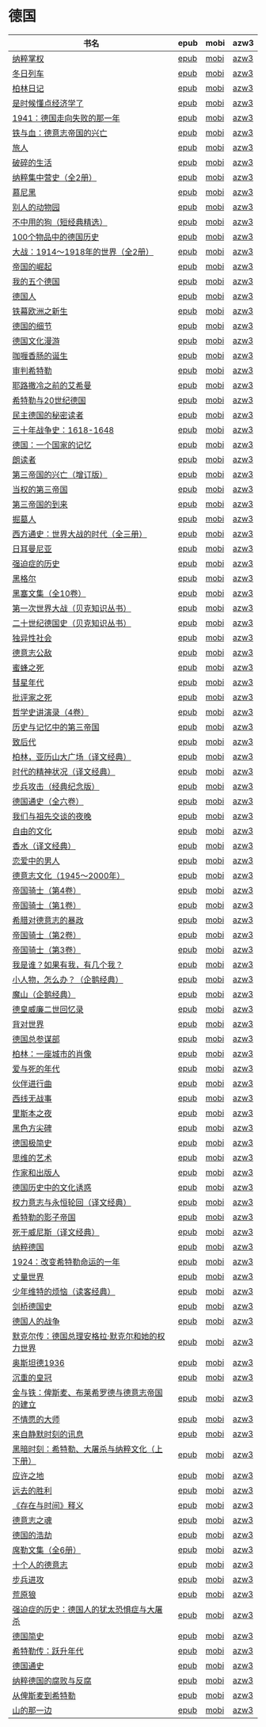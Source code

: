 # 德国

| 书名 | epub | mobi | azw3 |
| --- | --- | --- | --- |
| [纳粹掌权](http://ct.dalanmei.com/f/31084289-771246800-1a3ccd) | [epub](http://ct.dalanmei.com/f/31084289-771246800-1a3ccd) | [mobi](http://ct.dalanmei.com/f/31084289-771231535-9f97b9) | [azw3](http://ct.dalanmei.com/f/31084289-771236496-db4cdf) |
| [冬日列车](http://ct.dalanmei.com/f/31084289-771240506-94cf75) | [epub](http://ct.dalanmei.com/f/31084289-771240506-94cf75) | [mobi](http://ct.dalanmei.com/f/31084289-771228643-f84d80) | [azw3](http://ct.dalanmei.com/f/31084289-771232508-f3ce48) |
| [柏林日记](http://ct.dalanmei.com/f/31084289-771246238-14ede4) | [epub](http://ct.dalanmei.com/f/31084289-771246238-14ede4) | [mobi](http://ct.dalanmei.com/f/31084289-771230589-7fe439) | [azw3](http://ct.dalanmei.com/f/31084289-771235952-8d9023) |
| [是时候懂点经济学了](http://ct.dalanmei.com/f/31084289-589491724-42e151) | [epub](http://ct.dalanmei.com/f/31084289-589491724-42e151) | [mobi](http://ct.dalanmei.com/f/31084289-589444155-78a7d1) | [azw3](http://ct.dalanmei.com/f/31084289-589448488-5f30e9) |
| [1941：德国走向失败的那一年](http://ct.dalanmei.com/f/31084289-589491740-35c0f1) | [epub](http://ct.dalanmei.com/f/31084289-589491740-35c0f1) | [mobi](http://ct.dalanmei.com/f/31084289-589444167-f34524) | [azw3](http://ct.dalanmei.com/f/31084289-589448530-d8e6ea) |
| [铁与血：德意志帝国的兴亡](http://ct.dalanmei.com/f/31084289-589491802-6b9ed3) | [epub](http://ct.dalanmei.com/f/31084289-589491802-6b9ed3) | [mobi](http://ct.dalanmei.com/f/31084289-589444224-b862c9) | [azw3](http://ct.dalanmei.com/f/31084289-589487617-c3e23c) |
| [旅人](http://ct.dalanmei.com/f/31084289-582590416-29baa7) | [epub](http://ct.dalanmei.com/f/31084289-582590416-29baa7) | [mobi](http://ct.dalanmei.com/f/31084289-582590065-d587f5) | [azw3](http://ct.dalanmei.com/f/31084289-582590368-fbd69c) |
| [破碎的生活](http://ct.dalanmei.com/f/31084289-578844908-79adec) | [epub](http://ct.dalanmei.com/f/31084289-578844908-79adec) | [mobi](http://ct.dalanmei.com/f/31084289-578838995-e2724c) | [azw3](http://ct.dalanmei.com/f/31084289-578841613-c87d2d) |
| [纳粹集中营史（全2册）](http://ct.dalanmei.com/f/31084289-570286822-4053a6) | [epub](http://ct.dalanmei.com/f/31084289-570286822-4053a6) | [mobi](http://ct.dalanmei.com/f/31084289-570170227-3a6375) | [azw3](http://ct.dalanmei.com/f/31084289-570358346-78f9bc) |
| [慕尼黑](http://ct.dalanmei.com/f/31084289-570291419-51d789) | [epub](http://ct.dalanmei.com/f/31084289-570291419-51d789) | [mobi](http://ct.dalanmei.com/f/31084289-570171236-8ab845) | [azw3](http://ct.dalanmei.com/f/31084289-570360236-d9e4ad) |
| [别人的动物园](http://ct.dalanmei.com/f/31084289-570299947-de59d5) | [epub](http://ct.dalanmei.com/f/31084289-570299947-de59d5) | [mobi](http://ct.dalanmei.com/f/31084289-570174751-c019de) | [azw3](http://ct.dalanmei.com/f/31084289-570369228-191e3e) |
| [不中用的狗（短经典精选）](http://ct.dalanmei.com/f/31084289-570306288-d54d24) | [epub](http://ct.dalanmei.com/f/31084289-570306288-d54d24) | [mobi](http://ct.dalanmei.com/f/31084289-570169722-11bec7) | [azw3](http://ct.dalanmei.com/f/31084289-570377798-183db9) |
| [100个物品中的德国历史](http://ct.dalanmei.com/f/31084289-570313799-ee4025) | [epub](http://ct.dalanmei.com/f/31084289-570313799-ee4025) | [mobi](http://ct.dalanmei.com/f/31084289-570169935-98561b) | [azw3](http://ct.dalanmei.com/f/31084289-570379231-5569c2) |
| [大战：1914～1918年的世界（全2册）](http://ct.dalanmei.com/f/31084289-570314159-5de67c) | [epub](http://ct.dalanmei.com/f/31084289-570314159-5de67c) | [mobi](http://ct.dalanmei.com/f/31084289-570161747-536c34) | [azw3](http://ct.dalanmei.com/f/31084289-570379544-a2d51b) |
| [帝国的崛起](http://ct.dalanmei.com/f/31084289-570353411-bc52ca) | [epub](http://ct.dalanmei.com/f/31084289-570353411-bc52ca) | [mobi](http://ct.dalanmei.com/f/31084289-570161520-d363b9) | [azw3](http://ct.dalanmei.com/f/31084289-571401684-340aae) |
| [我的五个德国](http://ct.dalanmei.com/f/31084289-570357492-f6428b) | [epub](http://ct.dalanmei.com/f/31084289-570357492-f6428b) | [mobi](http://ct.dalanmei.com/f/31084289-570148000-e580a2) | [azw3](http://ct.dalanmei.com/f/31084289-571404799-09a099) |
| [德国人](http://ct.dalanmei.com/f/31084289-570254739-259809) | [epub](http://ct.dalanmei.com/f/31084289-570254739-259809) | [mobi](http://ct.dalanmei.com/f/31084289-570107151-ec8795) | [azw3](http://ct.dalanmei.com/f/31084289-571412614-5ab17f) |
| [铁幕欧洲之新生](http://ct.dalanmei.com/f/31084289-570256829-963349) | [epub](http://ct.dalanmei.com/f/31084289-570256829-963349) | [mobi](http://ct.dalanmei.com/f/31084289-570107665-98f9d2) | [azw3](http://ct.dalanmei.com/f/31084289-571415312-21bda0) |
| [德国的细节](http://ct.dalanmei.com/f/31084289-572087994-127b16) | [epub](http://ct.dalanmei.com/f/31084289-572087994-127b16) | [mobi](http://ct.dalanmei.com/f/31084289-571728560-6f55bd) | [azw3](http://ct.dalanmei.com/f/31084289-572112779-d201f0) |
| [德国文化漫游](http://ct.dalanmei.com/f/31084289-572088094-30e4ba) | [epub](http://ct.dalanmei.com/f/31084289-572088094-30e4ba) | [mobi](http://ct.dalanmei.com/f/31084289-571728523-86f200) | [azw3](http://ct.dalanmei.com/f/31084289-572112783-03f8f8) |
| [咖喱香肠的诞生](http://ct.dalanmei.com/f/31084289-572088123-f5d6ac) | [epub](http://ct.dalanmei.com/f/31084289-572088123-f5d6ac) | [mobi](http://ct.dalanmei.com/f/31084289-571728501-61dd90) | [azw3](http://ct.dalanmei.com/f/31084289-572112788-bfec92) |
| [审判希特勒](http://ct.dalanmei.com/f/31084289-572094138-9291b9) | [epub](http://ct.dalanmei.com/f/31084289-572094138-9291b9) | [mobi](http://ct.dalanmei.com/f/31084289-571727010-bf131d) | [azw3](http://ct.dalanmei.com/f/31084289-572114613-9e7aa2) |
| [耶路撒冷之前的艾希曼](http://ct.dalanmei.com/f/31084289-572106232-a2df44) | [epub](http://ct.dalanmei.com/f/31084289-572106232-a2df44) | [mobi](http://ct.dalanmei.com/f/31084289-571726759-f8d679) | [azw3](http://ct.dalanmei.com/f/31084289-572115055-64c90c) |
| [希特勒与20世纪德国](http://ct.dalanmei.com/f/31084289-572106867-ca0d25) | [epub](http://ct.dalanmei.com/f/31084289-572106867-ca0d25) | [mobi](http://ct.dalanmei.com/f/31084289-571726715-b52cda) | [azw3](http://ct.dalanmei.com/f/31084289-572115176-b5b120) |
| [民主德国的秘密读者](http://ct.dalanmei.com/f/31084289-572110977-218929) | [epub](http://ct.dalanmei.com/f/31084289-572110977-218929) | [mobi](http://ct.dalanmei.com/f/31084289-571725427-c5ce1e) | [azw3](http://ct.dalanmei.com/f/31084289-572115766-b36cd6) |
| [三十年战争史：1618-1648](http://ct.dalanmei.com/f/31084289-572111116-340f39) | [epub](http://ct.dalanmei.com/f/31084289-572111116-340f39) | [mobi](http://ct.dalanmei.com/f/31084289-571725404-db71c4) | [azw3](http://ct.dalanmei.com/f/31084289-572115783-f45367) |
| [德国：一个国家的记忆](http://ct.dalanmei.com/f/31084289-572112606-2d17dc) | [epub](http://ct.dalanmei.com/f/31084289-572112606-2d17dc) | [mobi](http://ct.dalanmei.com/f/31084289-571723370-50e01b) | [azw3](http://ct.dalanmei.com/f/31084289-572116779-b23921) |
| [朗读者](http://ct.dalanmei.com/f/31084289-572113756-d20490) | [epub](http://ct.dalanmei.com/f/31084289-572113756-d20490) | [mobi](http://ct.dalanmei.com/f/31084289-571717340-5c4f1c) | [azw3](http://ct.dalanmei.com/f/31084289-572120805-13e57f) |
| [第三帝国的兴亡（增订版）](http://ct.dalanmei.com/f/31084289-572114132-b481c5) | [epub](http://ct.dalanmei.com/f/31084289-572114132-b481c5) | [mobi](http://ct.dalanmei.com/f/31084289-571714137-41cc78) | [azw3](http://ct.dalanmei.com/f/31084289-572125759-36f8f4) |
| [当权的第三帝国](http://ct.dalanmei.com/f/31084289-572114523-52c928) | [epub](http://ct.dalanmei.com/f/31084289-572114523-52c928) | [mobi](http://ct.dalanmei.com/f/31084289-571712941-6d99eb) | [azw3](http://ct.dalanmei.com/f/31084289-572131162-cb76f0) |
| [第三帝国的到来](http://ct.dalanmei.com/f/31084289-572114626-4755bd) | [epub](http://ct.dalanmei.com/f/31084289-572114626-4755bd) | [mobi](http://ct.dalanmei.com/f/31084289-571712255-f88cd0) | [azw3](http://ct.dalanmei.com/f/31084289-572132524-5675fb) |
| [掘墓人](http://ct.dalanmei.com/f/31084289-572115396-707f03) | [epub](http://ct.dalanmei.com/f/31084289-572115396-707f03) | [mobi](http://ct.dalanmei.com/f/31084289-571708509-20bf05) | [azw3](http://ct.dalanmei.com/f/31084289-572137198-bb5d0c) |
| [西方通史：世界大战的时代（全三册）](http://ct.dalanmei.com/f/31084289-572115525-333aad) | [epub](http://ct.dalanmei.com/f/31084289-572115525-333aad) | [mobi](http://ct.dalanmei.com/f/31084289-571707150-9146fb) | [azw3](http://ct.dalanmei.com/f/31084289-572138142-475f7f) |
| [日耳曼尼亚](http://ct.dalanmei.com/f/31084289-572115551-ddc4eb) | [epub](http://ct.dalanmei.com/f/31084289-572115551-ddc4eb) | [mobi](http://ct.dalanmei.com/f/31084289-571706590-959540) | [azw3](http://ct.dalanmei.com/f/31084289-572138481-351a3d) |
| [强迫症的历史](http://ct.dalanmei.com/f/31084289-572115721-47b721) | [epub](http://ct.dalanmei.com/f/31084289-572115721-47b721) | [mobi](http://ct.dalanmei.com/f/31084289-571705297-4cc756) | [azw3](http://ct.dalanmei.com/f/31084289-572140104-a4d476) |
| [黑格尔](http://ct.dalanmei.com/f/31084289-572116761-ae57cb) | [epub](http://ct.dalanmei.com/f/31084289-572116761-ae57cb) | [mobi](http://ct.dalanmei.com/f/31084289-571662507-32041c) | [azw3](http://ct.dalanmei.com/f/31084289-572176992-609ffe) |
| [黑塞文集（全10卷）](http://ct.dalanmei.com/f/31084289-572117356-b99ef5) | [epub](http://ct.dalanmei.com/f/31084289-572117356-b99ef5) | [mobi](http://ct.dalanmei.com/f/31084289-571654037-ade821) | [azw3](http://ct.dalanmei.com/f/31084289-572179762-ff840a) |
| [第一次世界大战（贝克知识丛书）](http://ct.dalanmei.com/f/31084289-572117369-088e8c) | [epub](http://ct.dalanmei.com/f/31084289-572117369-088e8c) | [mobi](http://ct.dalanmei.com/f/31084289-571653769-466da4) | [azw3](http://ct.dalanmei.com/f/31084289-572179788-90dce3) |
| [二十世纪德国史（贝克知识丛书）](http://ct.dalanmei.com/f/31084289-572117448-e8ecb0) | [epub](http://ct.dalanmei.com/f/31084289-572117448-e8ecb0) | [mobi](http://ct.dalanmei.com/f/31084289-571653046-dc7544) | [azw3](http://ct.dalanmei.com/f/31084289-572179880-0033af) |
| [独异性社会](http://ct.dalanmei.com/f/31084289-572120225-acc781) | [epub](http://ct.dalanmei.com/f/31084289-572120225-acc781) | [mobi](http://ct.dalanmei.com/f/31084289-571648535-827288) | [azw3](http://ct.dalanmei.com/f/31084289-572180499-118e5f) |
| [德意志公敌](http://ct.dalanmei.com/f/31084289-572120285-2bf7fd) | [epub](http://ct.dalanmei.com/f/31084289-572120285-2bf7fd) | [mobi](http://ct.dalanmei.com/f/31084289-571647578-267a28) | [azw3](http://ct.dalanmei.com/f/31084289-572180584-b76695) |
| [蜜蜂之死](http://ct.dalanmei.com/f/31084289-572122009-f6b95b) | [epub](http://ct.dalanmei.com/f/31084289-572122009-f6b95b) | [mobi](http://ct.dalanmei.com/f/31084289-571637933-ec18f8) | [azw3](http://ct.dalanmei.com/f/31084289-572183216-849d36) |
| [彗星年代](http://ct.dalanmei.com/f/31084289-572131098-b4b8bb) | [epub](http://ct.dalanmei.com/f/31084289-572131098-b4b8bb) | [mobi](http://ct.dalanmei.com/f/31084289-571623321-467b69) | [azw3](http://ct.dalanmei.com/f/31084289-572190809-59d793) |
| [批评家之死](http://ct.dalanmei.com/f/31084289-571805137-0d8c6b) | [epub](http://ct.dalanmei.com/f/31084289-571805137-0d8c6b) | [mobi](http://ct.dalanmei.com/f/31084289-571536947-c0cf9f) | [azw3](http://ct.dalanmei.com/f/31084289-572195630-417aa1) |
| [哲学史讲演录（4卷）](http://ct.dalanmei.com/f/31084289-571807980-5a2aa8) | [epub](http://ct.dalanmei.com/f/31084289-571807980-5a2aa8) | [mobi](http://ct.dalanmei.com/f/31084289-571540338-336939) | [azw3](http://ct.dalanmei.com/f/31084289-572196183-8fbf3b) |
| [历史与记忆中的第三帝国](http://ct.dalanmei.com/f/31084289-571809471-20eca1) | [epub](http://ct.dalanmei.com/f/31084289-571809471-20eca1) | [mobi](http://ct.dalanmei.com/f/31084289-571541431-dfa928) | [azw3](http://ct.dalanmei.com/f/31084289-572196321-4277d9) |
| [致后代](http://ct.dalanmei.com/f/31084289-571811757-4ddf91) | [epub](http://ct.dalanmei.com/f/31084289-571811757-4ddf91) | [mobi](http://ct.dalanmei.com/f/31084289-571542242-9bf979) | [azw3](http://ct.dalanmei.com/f/31084289-572196427-cf6ea6) |
| [柏林，亚历山大广场（译文经典）](http://ct.dalanmei.com/f/31084289-571815429-29ffbb) | [epub](http://ct.dalanmei.com/f/31084289-571815429-29ffbb) | [mobi](http://ct.dalanmei.com/f/31084289-571545818-915697) | [azw3](http://ct.dalanmei.com/f/31084289-572197817-9c9054) |
| [时代的精神状况（译文经典）](http://ct.dalanmei.com/f/31084289-571822674-dc9bdc) | [epub](http://ct.dalanmei.com/f/31084289-571822674-dc9bdc) | [mobi](http://ct.dalanmei.com/f/31084289-571549119-9634c8) | [azw3](http://ct.dalanmei.com/f/31084289-572199631-e47df9) |
| [步兵攻击（经典纪念版）](http://ct.dalanmei.com/f/31084289-571828285-ca11e2) | [epub](http://ct.dalanmei.com/f/31084289-571828285-ca11e2) | [mobi](http://ct.dalanmei.com/f/31084289-571549319-a980a1) | [azw3](http://ct.dalanmei.com/f/31084289-572200056-d8d811) |
| [德国通史（全六卷）](http://ct.dalanmei.com/f/31084289-571838136-b8d799) | [epub](http://ct.dalanmei.com/f/31084289-571838136-b8d799) | [mobi](http://ct.dalanmei.com/f/31084289-571549924-19b5fe) | [azw3](http://ct.dalanmei.com/f/31084289-572200603-f2fe08) |
| [我们与祖先交谈的夜晚](http://ct.dalanmei.com/f/31084289-571840718-5ff211) | [epub](http://ct.dalanmei.com/f/31084289-571840718-5ff211) | [mobi](http://ct.dalanmei.com/f/31084289-571550073-cf951f) | [azw3](http://ct.dalanmei.com/f/31084289-572200876-4bbd03) |
| [自由的文化](http://ct.dalanmei.com/f/31084289-571861822-3d5d3b) | [epub](http://ct.dalanmei.com/f/31084289-571861822-3d5d3b) | [mobi](http://ct.dalanmei.com/f/31084289-571551095-522417) | [azw3](http://ct.dalanmei.com/f/31084289-572202115-8517f3) |
| [香水（译文经典）](http://ct.dalanmei.com/f/31084289-571882422-71f275) | [epub](http://ct.dalanmei.com/f/31084289-571882422-71f275) | [mobi](http://ct.dalanmei.com/f/31084289-571552873-fae1ca) | [azw3](http://ct.dalanmei.com/f/31084289-572202582-0fe2bc) |
| [恋爱中的男人](http://ct.dalanmei.com/f/31084289-571894974-9ddcf5) | [epub](http://ct.dalanmei.com/f/31084289-571894974-9ddcf5) | [mobi](http://ct.dalanmei.com/f/31084289-571555026-c58b05) | [azw3](http://ct.dalanmei.com/f/31084289-572202890-664566) |
| [德意志文化（1945～2000年）](http://ct.dalanmei.com/f/31084289-571922475-bbb584) | [epub](http://ct.dalanmei.com/f/31084289-571922475-bbb584) | [mobi](http://ct.dalanmei.com/f/31084289-571559417-b244e6) | [azw3](http://ct.dalanmei.com/f/31084289-572211715-51aded) |
| [帝国骑士（第4卷）](http://ct.dalanmei.com/f/31084289-571979261-777285) | [epub](http://ct.dalanmei.com/f/31084289-571979261-777285) | [mobi](http://ct.dalanmei.com/f/31084289-571559705-8fe29f) | [azw3](http://ct.dalanmei.com/f/31084289-572211875-160b81) |
| [帝国骑士（第1卷）](http://ct.dalanmei.com/f/31084289-571986527-bbaaeb) | [epub](http://ct.dalanmei.com/f/31084289-571986527-bbaaeb) | [mobi](http://ct.dalanmei.com/f/31084289-571560974-06c0f4) | [azw3](http://ct.dalanmei.com/f/31084289-572212083-4f56a6) |
| [希腊对德意志的暴政](http://ct.dalanmei.com/f/31084289-571986920-29785d) | [epub](http://ct.dalanmei.com/f/31084289-571986920-29785d) | [mobi](http://ct.dalanmei.com/f/31084289-571561089-ad3d50) | [azw3](http://ct.dalanmei.com/f/31084289-572212141-10e32e) |
| [帝国骑士（第2卷）](http://ct.dalanmei.com/f/31084289-571987155-b835d6) | [epub](http://ct.dalanmei.com/f/31084289-571987155-b835d6) | [mobi](http://ct.dalanmei.com/f/31084289-571561184-4158c0) | [azw3](http://ct.dalanmei.com/f/31084289-572212207-312557) |
| [帝国骑士（第3卷）](http://ct.dalanmei.com/f/31084289-571988479-83d665) | [epub](http://ct.dalanmei.com/f/31084289-571988479-83d665) | [mobi](http://ct.dalanmei.com/f/31084289-571561562-be5eb7) | [azw3](http://ct.dalanmei.com/f/31084289-571910438-8483ec) |
| [我是谁？如果有我，有几个我？](http://ct.dalanmei.com/f/31084289-571990161-419d0a) | [epub](http://ct.dalanmei.com/f/31084289-571990161-419d0a) | [mobi](http://ct.dalanmei.com/f/31084289-571561979-54618b) | [azw3](http://ct.dalanmei.com/f/31084289-571910661-0c5553) |
| [小人物，怎么办？（企鹅经典）](http://ct.dalanmei.com/f/31084289-571732779-61a569) | [epub](http://ct.dalanmei.com/f/31084289-571732779-61a569) | [mobi](http://ct.dalanmei.com/f/31084289-571615675-7fafe4) | [azw3](http://ct.dalanmei.com/f/31084289-571912673-113b91) |
| [魔山（企鹅经典）](http://ct.dalanmei.com/f/31084289-571735516-72d6c5) | [epub](http://ct.dalanmei.com/f/31084289-571735516-72d6c5) | [mobi](http://ct.dalanmei.com/f/31084289-571610398-ec16f5) | [azw3](http://ct.dalanmei.com/f/31084289-571913845-a72e98) |
| [德皇威廉二世回忆录](http://ct.dalanmei.com/f/31084289-571738256-67b538) | [epub](http://ct.dalanmei.com/f/31084289-571738256-67b538) | [mobi](http://ct.dalanmei.com/f/31084289-571600525-570ae1) | [azw3](http://ct.dalanmei.com/f/31084289-571917822-036ef1) |
| [背对世界](http://ct.dalanmei.com/f/31084289-571773069-22858d) | [epub](http://ct.dalanmei.com/f/31084289-571773069-22858d) | [mobi](http://ct.dalanmei.com/f/31084289-571597575-6397d6) | [azw3](http://ct.dalanmei.com/f/31084289-571918207-b37899) |
| [德国总参谋部](http://ct.dalanmei.com/f/31084289-571774800-cc6adc) | [epub](http://ct.dalanmei.com/f/31084289-571774800-cc6adc) | [mobi](http://ct.dalanmei.com/f/31084289-571497713-e34987) | [azw3](http://ct.dalanmei.com/f/31084289-571919315-0bd6f6) |
| [柏林：一座城市的肖像](http://ct.dalanmei.com/f/31084289-571774945-cf4a98) | [epub](http://ct.dalanmei.com/f/31084289-571774945-cf4a98) | [mobi](http://ct.dalanmei.com/f/31084289-571498693-1cc397) | [azw3](http://ct.dalanmei.com/f/31084289-571919711-4961ae) |
| [爱与死的年代](http://ct.dalanmei.com/f/31084289-571775229-2cd055) | [epub](http://ct.dalanmei.com/f/31084289-571775229-2cd055) | [mobi](http://ct.dalanmei.com/f/31084289-571500804-c51c01) | [azw3](http://ct.dalanmei.com/f/31084289-571920133-196f7e) |
| [伙伴进行曲](http://ct.dalanmei.com/f/31084289-571775232-1c50d4) | [epub](http://ct.dalanmei.com/f/31084289-571775232-1c50d4) | [mobi](http://ct.dalanmei.com/f/31084289-571500811-be16f3) | [azw3](http://ct.dalanmei.com/f/31084289-571920139-e007eb) |
| [西线无战事](http://ct.dalanmei.com/f/31084289-571778181-7aefa3) | [epub](http://ct.dalanmei.com/f/31084289-571778181-7aefa3) | [mobi](http://ct.dalanmei.com/f/31084289-571517506-f704b1) | [azw3](http://ct.dalanmei.com/f/31084289-571923377-77690e) |
| [里斯本之夜](http://ct.dalanmei.com/f/31084289-571778187-a4935e) | [epub](http://ct.dalanmei.com/f/31084289-571778187-a4935e) | [mobi](http://ct.dalanmei.com/f/31084289-571517510-4411a4) | [azw3](http://ct.dalanmei.com/f/31084289-571923384-dda0a2) |
| [黑色方尖碑](http://ct.dalanmei.com/f/31084289-571778193-a62c20) | [epub](http://ct.dalanmei.com/f/31084289-571778193-a62c20) | [mobi](http://ct.dalanmei.com/f/31084289-571517517-4283f5) | [azw3](http://ct.dalanmei.com/f/31084289-571923386-8f07f1) |
| [德国极简史](http://ct.dalanmei.com/f/31084289-571778583-b88b35) | [epub](http://ct.dalanmei.com/f/31084289-571778583-b88b35) | [mobi](http://ct.dalanmei.com/f/31084289-571518140-7445f8) | [azw3](http://ct.dalanmei.com/f/31084289-571923708-c66809) |
| [思维的艺术](http://ct.dalanmei.com/f/31084289-571779111-2b1673) | [epub](http://ct.dalanmei.com/f/31084289-571779111-2b1673) | [mobi](http://ct.dalanmei.com/f/31084289-571522505-cae126) | [azw3](http://ct.dalanmei.com/f/31084289-571974928-9f0c7b) |
| [作家和出版人](http://ct.dalanmei.com/f/31084289-571780331-c68207) | [epub](http://ct.dalanmei.com/f/31084289-571780331-c68207) | [mobi](http://ct.dalanmei.com/f/31084289-571525476-726e28) | [azw3](http://ct.dalanmei.com/f/31084289-571976522-c84afc) |
| [德国历史中的文化诱惑](http://ct.dalanmei.com/f/31084289-572128378-7c55bc) | [epub](http://ct.dalanmei.com/f/31084289-572128378-7c55bc) | [mobi](http://ct.dalanmei.com/f/31084289-571594011-e72d60) | [azw3](http://ct.dalanmei.com/f/31084289-571985733-0d0dca) |
| [权力意志与永恒轮回（译文经典）](http://ct.dalanmei.com/f/31084289-571796851-41a98f) | [epub](http://ct.dalanmei.com/f/31084289-571796851-41a98f) | [mobi](http://ct.dalanmei.com/f/31084289-571531050-5c4b13) | [azw3](http://ct.dalanmei.com/f/31084289-571988092-79e1c2) |
| [希特勒的影子帝国](http://ct.dalanmei.com/f/31084289-571801918-ab8206) | [epub](http://ct.dalanmei.com/f/31084289-571801918-ab8206) | [mobi](http://ct.dalanmei.com/f/31084289-571532196-9fdb9c) | [azw3](http://ct.dalanmei.com/f/31084289-571989403-8f9dd4) |
| [死于威尼斯（译文经典）](http://ct.dalanmei.com/f/31084289-571803265-faf9ec) | [epub](http://ct.dalanmei.com/f/31084289-571803265-faf9ec) | [mobi](http://ct.dalanmei.com/f/31084289-571533356-bd5f48) | [azw3](http://ct.dalanmei.com/f/31084289-571990021-88a992) |
| [纳粹德国](http://ct.dalanmei.com/f/31084289-571807308-d9e8b0) | [epub](http://ct.dalanmei.com/f/31084289-571807308-d9e8b0) | [mobi](http://ct.dalanmei.com/f/31084289-571539469-d69c67) | [azw3](http://ct.dalanmei.com/f/31084289-571992319-2a3f0a) |
| [1924：改变希特勒命运的一年](http://ct.dalanmei.com/f/31084289-571811881-70d1f7) | [epub](http://ct.dalanmei.com/f/31084289-571811881-70d1f7) | [mobi](http://ct.dalanmei.com/f/31084289-571542360-6c7840) | [azw3](http://ct.dalanmei.com/f/31084289-572014012-201d15) |
| [丈量世界](http://ct.dalanmei.com/f/31084289-571813209-e5c153) | [epub](http://ct.dalanmei.com/f/31084289-571813209-e5c153) | [mobi](http://ct.dalanmei.com/f/31084289-571543177-be7a47) | [azw3](http://ct.dalanmei.com/f/31084289-572014361-51f36f) |
| [少年维特的烦恼（读客经典）](http://ct.dalanmei.com/f/31084289-571816104-5f959e) | [epub](http://ct.dalanmei.com/f/31084289-571816104-5f959e) | [mobi](http://ct.dalanmei.com/f/31084289-571547292-c892be) | [azw3](http://ct.dalanmei.com/f/31084289-572052415-d78d2a) |
| [剑桥德国史](http://ct.dalanmei.com/f/31084289-571879562-ea292c) | [epub](http://ct.dalanmei.com/f/31084289-571879562-ea292c) | [mobi](http://ct.dalanmei.com/f/31084289-571551932-339f9c) | [azw3](http://ct.dalanmei.com/f/31084289-572069118-a06860) |
| [德国人的战争](http://ct.dalanmei.com/f/31084289-571908812-e819ef) | [epub](http://ct.dalanmei.com/f/31084289-571908812-e819ef) | [mobi](http://ct.dalanmei.com/f/31084289-571555657-a1c3ed) | [azw3](http://ct.dalanmei.com/f/31084289-572072272-99ead8) |
| [默克尔传：德国总理安格拉·默克尔和她的权力世界](http://ct.dalanmei.com/f/31084289-571919769-2f02a8) | [epub](http://ct.dalanmei.com/f/31084289-571919769-2f02a8) | [mobi](http://ct.dalanmei.com/f/31084289-571559044-06242b) | [azw3](http://ct.dalanmei.com/f/31084289-572076452-f60ae7) |
| [奥斯坦德1936](http://ct.dalanmei.com/f/31084289-571921610-e94f06) | [epub](http://ct.dalanmei.com/f/31084289-571921610-e94f06) | [mobi](http://ct.dalanmei.com/f/31084289-571559308-b7ecea) | [azw3](http://ct.dalanmei.com/f/31084289-572076744-3fcae2) |
| [沉重的皇冠](http://ct.dalanmei.com/f/31084289-571732740-bea8f3) | [epub](http://ct.dalanmei.com/f/31084289-571732740-bea8f3) | [mobi](http://ct.dalanmei.com/f/31084289-571586275-e7772f) | [azw3](http://ct.dalanmei.com/f/31084289-571847892-bcbea6) |
| [金与铁：俾斯麦、布莱希罗德与德意志帝国的建立](http://ct.dalanmei.com/f/31084289-571733299-2817bc) | [epub](http://ct.dalanmei.com/f/31084289-571733299-2817bc) | [mobi](http://ct.dalanmei.com/f/31084289-571585061-d847ef) | [azw3](http://ct.dalanmei.com/f/31084289-571849201-7e8553) |
| [不情愿的大师](None) | [epub](None) | [mobi](None) | [azw3](None) |
| [来自静默时刻的讯息](None) | [epub](None) | [mobi](None) | [azw3](None) |
| [黑暗时刻：希特勒、大屠杀与纳粹文化（上下册）](http://ct.dalanmei.com/f/31084289-571779610-be52df) | [epub](http://ct.dalanmei.com/f/31084289-571779610-be52df) | [mobi](http://ct.dalanmei.com/f/31084289-571523400-e5b02b) | [azw3](http://ct.dalanmei.com/f/31084289-571879452-844ebb) |
| [应许之地](None) | [epub](None) | [mobi](None) | [azw3](None) |
| [远去的胜利](http://ct.dalanmei.com/f/31084289-571780414-aadec8) | [epub](http://ct.dalanmei.com/f/31084289-571780414-aadec8) | [mobi](http://ct.dalanmei.com/f/31084289-571525541-1db0ea) | [azw3](http://ct.dalanmei.com/f/31084289-571880270-878136) |
| [《存在与时间》释义](http://ct.dalanmei.com/f/31084289-571780520-430133) | [epub](http://ct.dalanmei.com/f/31084289-571780520-430133) | [mobi](http://ct.dalanmei.com/f/31084289-571525636-fa6942) | [azw3](http://ct.dalanmei.com/f/31084289-571880347-fa19bc) |
| [德意志之魂](http://ct.dalanmei.com/f/31084289-571781035-2514b4) | [epub](http://ct.dalanmei.com/f/31084289-571781035-2514b4) | [mobi](http://ct.dalanmei.com/f/31084289-571526154-f0f8fa) | [azw3](http://ct.dalanmei.com/f/31084289-571880843-e7f4a7) |
| [德国的浩劫](http://ct.dalanmei.com/f/31084289-571781091-c153ac) | [epub](http://ct.dalanmei.com/f/31084289-571781091-c153ac) | [mobi](http://ct.dalanmei.com/f/31084289-571526260-384a53) | [azw3](http://ct.dalanmei.com/f/31084289-571880924-25fc21) |
| [席勒文集（全6册）](http://ct.dalanmei.com/f/31084289-571781142-35c078) | [epub](http://ct.dalanmei.com/f/31084289-571781142-35c078) | [mobi](http://ct.dalanmei.com/f/31084289-571526317-2aadca) | [azw3](http://ct.dalanmei.com/f/31084289-571881077-072945) |
| [十个人的德意志](None) | [epub](None) | [mobi](None) | [azw3](None) |
| [步兵进攻](None) | [epub](None) | [mobi](None) | [azw3](None) |
| [荒原狼](http://ct.dalanmei.com/f/31084289-571785049-c0f607) | [epub](http://ct.dalanmei.com/f/31084289-571785049-c0f607) | [mobi](http://ct.dalanmei.com/f/31084289-571451431-1a9102) | [azw3](http://ct.dalanmei.com/f/31084289-571885336-d6ffac) |
| [强迫症的历史：德国人的犹太恐惧症与大屠杀](None) | [epub](None) | [mobi](None) | [azw3](None) |
| [德国简史](None) | [epub](None) | [mobi](None) | [azw3](None) |
| [希特勒传：跃升年代](http://ct.dalanmei.com/f/31084289-582969108-3f635e) | [epub](http://ct.dalanmei.com/f/31084289-582969108-3f635e) | [mobi](http://ct.dalanmei.com/f/31084289-582938447-e5d121) | [azw3](http://ct.dalanmei.com/f/31084289-582968061-a2a12c) |
| [德国通史](http://ct.dalanmei.com/f/31084289-571787492-aa8fe5) | [epub](http://ct.dalanmei.com/f/31084289-571787492-aa8fe5) | [mobi](http://ct.dalanmei.com/f/31084289-571454010-0fd249) | [azw3](http://ct.dalanmei.com/f/31084289-571887518-c85d57) |
| [纳粹德国的腐败与反腐](http://ct.dalanmei.com/f/31084289-571787666-435a4b) | [epub](http://ct.dalanmei.com/f/31084289-571787666-435a4b) | [mobi](http://ct.dalanmei.com/f/31084289-571454437-472d94) | [azw3](http://ct.dalanmei.com/f/31084289-571888092-668a0f) |
| [从俾斯麦到希特勒](http://ct.dalanmei.com/f/31084289-571787773-3e19fc) | [epub](http://ct.dalanmei.com/f/31084289-571787773-3e19fc) | [mobi](http://ct.dalanmei.com/f/31084289-571455222-2b69dd) | [azw3](http://ct.dalanmei.com/f/31084289-571888641-9b6e34) |
| [山的那一边](http://ct.dalanmei.com/f/31084289-571789654-cd0f84) | [epub](http://ct.dalanmei.com/f/31084289-571789654-cd0f84) | [mobi](http://ct.dalanmei.com/f/31084289-571456893-40a107) | [azw3](http://ct.dalanmei.com/f/31084289-571894829-202cc0) |
